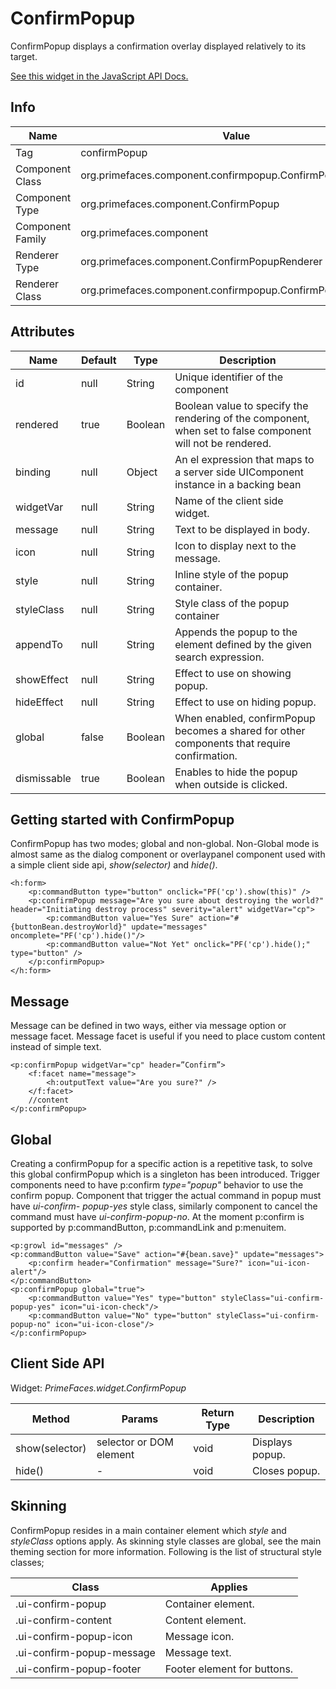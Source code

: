 # ConfirmPopup

ConfirmPopup displays a confirmation overlay displayed relatively to its target.

[See this widget in the JavaScript API Docs.](../jsdocs/classes/src_primefaces.primefaces.widget.confirmpopup-1.html)

## Info

| Name | Value |
| --- | --- |
| Tag | confirmPopup
| Component Class | org.primefaces.component.confirmpopup.ConfirmPopup
| Component Type | org.primefaces.component.ConfirmPopup
| Component Family | org.primefaces.component |
| Renderer Type | org.primefaces.component.ConfirmPopupRenderer
| Renderer Class | org.primefaces.component.confirmpopup.ConfirmPopupRenderer

## Attributes

| Name | Default | Type | Description | 
| --- | --- | --- | --- |
| id | null | String | Unique identifier of the component
| rendered | true | Boolean | Boolean value to specify the rendering of the component, when set to false component will not be rendered.
| binding | null | Object | An el expression that maps to a server side UIComponent instance in a backing bean
| widgetVar | null | String | Name of the client side widget.
| message | null | String | Text to be displayed in body.
| icon | null | String | Icon to display next to the message.
| style | null | String | Inline style of the popup container.
| styleClass | null | String | Style class of the popup container
| appendTo | null | String | Appends the popup to the element defined by the given search expression.
| showEffect | null | String | Effect to use on showing popup.
| hideEffect | null | String | Effect to use on hiding popup.
| global | false | Boolean | When enabled, confirmPopup becomes a shared for other components that require confirmation.
| dismissable | true | Boolean | Enables to hide the popup when outside is clicked.

## Getting started with ConfirmPopup
ConfirmPopup has two modes; global and non-global. Non-Global mode is almost same as the
dialog component or overlaypanel component used with a simple client side api, _show(selector)_ and _hide()_.

```xhtml
<h:form>
    <p:commandButton type="button" onclick="PF('cp').show(this)" />
    <p:confirmPopup message="Are you sure about destroying the world?" header="Initiating destroy process" severity="alert" widgetVar="cp">
        <p:commandButton value="Yes Sure" action="#{buttonBean.destroyWorld}" update="messages" oncomplete="PF('cp').hide()"/>
        <p:commandButton value="Not Yet" onclick="PF('cp').hide();" type="button" />
    </p:confirmPopup>
</h:form>
```
## Message
Message can be defined in two ways, either via message option or message facet. Message facet is
useful if you need to place custom content instead of simple text.

```xhtml
<p:confirmPopup widgetVar="cp" header=”Confirm”>
    <f:facet name="message">
        <h:outputText value="Are you sure?" />
    </f:facet>
    //content
</p:confirmPopup>
```

## Global
Creating a confirmPopup for a specific action is a repetitive task, to solve this global confirmPopup
which is a singleton has been introduced. Trigger components need to have p:confirm _type="popup"_ behavior to
use the confirm popup. Component that trigger the actual command in popup must have _ui-confirm-
popup-yes_ style class, similarly component to cancel the command must have _ui-confirm-popup-no_.
At the moment p:confirm is supported by p:commandButton, p:commandLink and p:menuitem.

```xhtml
<p:growl id="messages" />
<p:commandButton value="Save" action="#{bean.save}" update="messages">
    <p:confirm header="Confirmation" message="Sure?" icon="ui-icon-alert"/>
</p:commandButton>
<p:confirmPopup global="true">
    <p:commandButton value="Yes" type="button" styleClass="ui-confirm-popup-yes" icon="ui-icon-check"/>
    <p:commandButton value="No" type="button" styleClass="ui-confirm-popup-no" icon="ui-icon-close"/>
</p:confirmPopup>
```
## Client Side API
Widget: _PrimeFaces.widget.ConfirmPopup_

| Method | Params | Return Type | Description | 
| --- | --- | --- | --- | 
| show(selector) | selector or DOM element | void | Displays popup.
| hide() | - | void | Closes popup.

## Skinning
ConfirmPopup resides in a main container element which _style_ and _styleClass_ options apply. As
skinning style classes are global, see the main theming section for more information. Following is
the list of structural style classes;

| Class | Applies | 
| --- | --- | 
| .ui-confirm-popup | Container element.
| .ui-confirm-content | Content element.
| .ui-confirm-popup-icon | Message icon.
| .ui-confirm-popup-message | Message text.
| .ui-confirm-popup-footer | Footer element for buttons.
